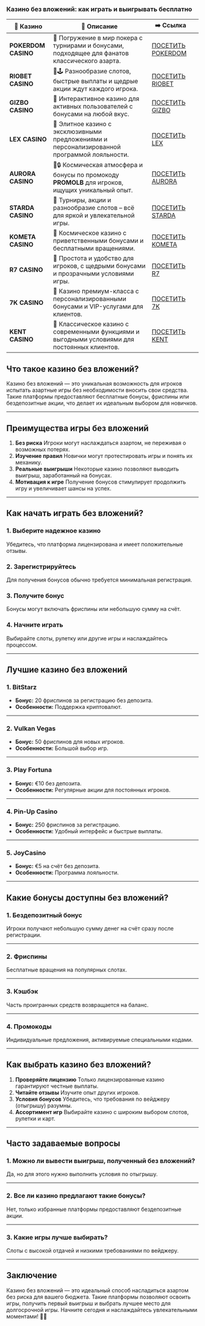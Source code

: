 ### Казино без вложений: как играть и выигрывать бесплатно
| 🎰 Казино           | 📜 Описание                                                                                       | ➡️ Ссылка                                                                                          |   |
| ------------------- | ------------------------------------------------------------------------------------------------- | -------------------------------------------------------------------------------------------------- | - |
| **POKERDOM CASINO** | 🎲 Погружение в мир покера с турнирами и бонусами, подходящее для фанатов классического азарта.   | [ПОСЕТИТЬ POKERDOM](https://brandplay.link/FwVc4f)                                                 |   |
| **RIOBET CASINO**   | 🌟🕹️ Разнообразие слотов, быстрые выплаты и щедрые акции ждут каждого игрока.                    | [ПОСЕТИТЬ RIOBET](https://brandplay.link/TnjsxFvH)                                                 |   |
| **GIZBO CASINO**    | 🚀 Интерактивное казино для активных пользователей с бонусами на любой вкус.                      | [ПОСЕТИТЬ GIZBO](https://brandplay.link/rvzLrVLp)                                                  |   |
| **LEX CASINO**      | 🎰 Элитное казино с эксклюзивными предложениями и персонализированной программой лояльности.      | [ПОСЕТИТЬ LEX](https://brandplay.link/VMqNXPFs)                                                    |   |
| **AURORA CASINO**   | 🌌🔒 Космическая атмосфера и бонусы по промокоду **PROMOLB** для игроков, ищущих уникальный опыт. | [ПОСЕТИТЬ AURORA](https://10trafic-stat2.com/click/668546556bcc6313411604bc/6766/13031/subaccount) |   |
| **STARDA CASINO**   | 🌠 Турниры, акции и разнообразие слотов – всё для яркой и увлекательной игры.                     | [ПОСЕТИТЬ STARDA](https://brandplay.link/HDcDrxLk)                                                 |   |
| **KOMETA CASINO**   | 💫 Космическое казино с приветственными бонусами и бесплатными вращениями.                        | [ПОСЕТИТЬ KOMETA](https://brandplay.link/jHzFFYGv)                                                 |   |
| **R7 CASINO**       | 🎯 Простота и удобство для игроков, с щедрыми бонусами и прозрачными условиями игры.              | [ПОСЕТИТЬ R7](https://brandplay.link/dByFXP7h)                                                     |   |
| **7K CASINO**       | 💎 Казино премиум-класса с персонализированными бонусами и VIP-услугами для клиентов.             | [ПОСЕТИТЬ 7K](https://brandplay.link/dd46bNgD)                                                     |   |
| **KENT CASINO**     | 🎲 Классическое казино с современными функциями и выгодными условиями для постоянных клиентов.    | [ПОСЕТИТЬ KENT](https://brandplay.link/XRH1g6Vb)                                                   |   |

## Что такое казино без вложений?

Казино без вложений — это уникальная возможность для игроков испытать азартные игры без необходимости вносить свои средства. Такие платформы предоставляют бесплатные бонусы, фриспины или бездепозитные акции, что делает их идеальным выбором для новичков.

***

## Преимущества игры без вложений

1. **Без риска**
   Игроки могут наслаждаться азартом, не переживая о возможных потерях.
2. **Изучение правил**
   Новички могут протестировать игры и понять их механику.
3. **Реальные выигрыши**
   Некоторые казино позволяют выводить выигрыш, заработанный на бонусах.
4. **Мотивация к игре**
   Получение бонусов стимулирует продолжить игру и увеличивает шансы на успех.

***

## Как начать играть без вложений?

### 1. **Выберите надежное казино**

Убедитесь, что платформа лицензирована и имеет положительные отзывы.

### 2. **Зарегистрируйтесь**

Для получения бонусов обычно требуется минимальная регистрация.

### 3. **Получите бонус**

Бонусы могут включать фриспины или небольшую сумму на счёт.

### 4. **Начните играть**

Выбирайте слоты, рулетку или другие игры и наслаждайтесь процессом.

***

## Лучшие казино без вложений

### 1. **BitStarz**

* **Бонус:** 20 фриспинов за регистрацию без депозита.
* **Особенности:** Поддержка криптовалют.

***

### 2. **Vulkan Vegas**

* **Бонус:** 50 фриспинов для новых игроков.
* **Особенности:** Большой выбор игр.

***

### 3. **Play Fortuna**

* **Бонус:** €10 без депозита.
* **Особенности:** Регулярные акции для постоянных игроков.

***

### 4. **Pin-Up Casino**

* **Бонус:** 250 фриспинов за регистрацию.
* **Особенности:** Удобный интерфейс и быстрые выплаты.

***

### 5. **JoyCasino**

* **Бонус:** €5 на счёт без депозита.
* **Особенности:** Программа лояльности.

***

## Какие бонусы доступны без вложений?

### 1. **Бездепозитный бонус**

Игроки получают небольшую сумму денег на счёт сразу после регистрации.

***

### 2. **Фриспины**

Бесплатные вращения на популярных слотах.

***

### 3. **Кэшбэк**

Часть проигранных средств возвращается на баланс.

***

### 4. **Промокоды**

Индивидуальные предложения, активируемые специальными кодами.

***

## Как выбрать казино без вложений?

1. **Проверяйте лицензию**
   Только лицензированные казино гарантируют честные выплаты.
2. **Читайте отзывы**
   Изучите опыт других игроков.
3. **Условия бонусов**
   Убедитесь, что требования по вейджеру (отыгрышу) разумны.
4. **Ассортимент игр**
   Выбирайте казино с широким выбором слотов, рулетки и карт.

***

## Часто задаваемые вопросы

### 1. **Можно ли вывести выигрыш, полученный без вложений?**

Да, но для этого нужно выполнить условия по отыгрышу.

***

### 2. **Все ли казино предлагают такие бонусы?**

Нет, только избранные платформы предоставляют бездепозитные акции.

***

### 3. **Какие игры лучше выбирать?**

Слоты с высокой отдачей и низкими требованиями по вейджеру.

***

## Заключение

Казино без вложений — это идеальный способ насладиться азартом без риска для вашего бюджета. Такие платформы позволяют освоить игры, получить первый выигрыш и выбрать лучшее место для долгосрочной игры. Начните сегодня и наслаждайтесь увлекательными моментами! 🎰💸
